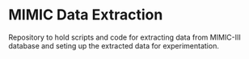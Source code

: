 # MIMIC Data Extraction

Repository to hold scripts and code for extracting data from MIMIC-III database and seting up the
extracted data for experimentation.
